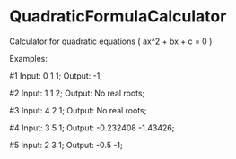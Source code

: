 # QuadraticFormulaCalculator
Calculator for quadratic equations ( ax^2 + bx + c = 0 )

Examples:

#1
Input: 0 1 1;
Output: -1;

#2
Input: 1 1 2;
Output: No real roots;

#3
Input: 4 2 1;
Output: No real roots;

#4
Input: 3 5 1;
Output: -0.232408 -1.43426;

#5
Input: 2 3 1;
Output: -0.5 -1;
